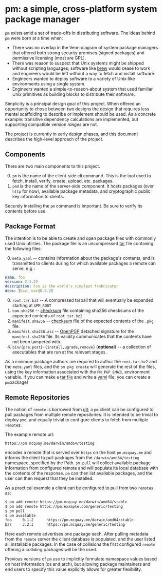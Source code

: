 # pm: a simple, cross-platform system package manager

`pm` exists amid a set of trade-offs in distributing software. The ideas behind
`pm` were born at a time when:

- There was no overlap in the Venn diagram of system package managers that
  offered both strong security promises (signed packages) and permissive
  licensing (most are GPL).
- There was reason to suspect that Unix systems might be shipped without
  scripting languages; software like [brew](https://brew.sh) would cease to
  work and engineers would be left without a way to fetch and install software.
- Engineers wanted to deploy software to a variety of Unix-like environments
  using a single system.
- Engineers wanted a simple-to-reason-about system that used familiar Unix
  primitives as building blocks to distribute their software.

Simplicity is a principal design goal of this project. When offered an
opportunity to chose between two designs the design that requires less mental
scaffolding to describe or implement should be used. As a concrete example:
transitive dependency calculations are implemented, but supporting compatible
version *ranges* are not.

The project is currently in early design phases, and this document describes
the high-level approach of the project.

## Components

There are two main components to this project.

0. `pm` is the name of the client-side cli command. This is the tool used to
   fetch, install, verify, create, upload, etc. packages.
0. `pmd` is the name of the server-side component. It hosts packages (over
   `http` for now), available package metadata, and cryptographic public key
   information to clients.

Securely installing the `pm` command is important. Be sure to verify its
contents before use.

## Package Format

The intention is to be able to create and open package files with commonly used
Unix utilities. The package file is an uncompressed
[tar](https://en.wikipedia.org/wiki/Tar_(computing)) file contaning the
following files:

0. `meta.yaml` -- contains information about the package's contents, and is
   transmitted to clients during for which available packages a remote can
   serve, e.g.:
```yaml
name: foo
version: 2.3.29
description: Foo is the world's simplest frobnicator
deps: [baz, bar@0.9.2]
```

0. `root.tar.bz2` -- A compressed tarball that will eventually be expanded
   starting at `$PM_ROOT`
0. `bom.sha256` -- [checksum](https://s.mcquay.me/sm/cs) file containing sha256
   checksums of the expected contents of `root.tar.bz2`
0. `manifest.sha256` -- [checksum](https://s.mcquay.me/sm/cs) file of the
   expected contents of the `.pkg` file.
0. `manifest.sha256.asc` -- [OpenPGP](https://www.openpgp.org) detached
   signature for the `manifest.sha256` file. Its validity communicates that the
   contents have not been tampered with.
0. `bin/{pre,post}-{install,ugrade,remove}` (**optional**) -- a collection of
   executables that are run at the relevant stages.

As a minimum package authors are required to author the `root.tar.bz2` and the
`meta.yaml` files, and the `pm pkg create` will generate the rest of the files,
using the key information associated with the `PM_PGP_EMAIL` environment
variable.
If you can make a [tar file](https://en.wikipedia.org/wiki/Tar_(computing)) and write
a [yaml](http://yaml.org) file, you can create a `pm`package! 


## Remote Repositories

The notion of `remote` is borrowed from [git](https://git-scm.com); a `pm`
client can be configured to pull packages from multiple remote repositories. It
is intended to be trivial to deploy `pmd`, and equally trivial to configure
clients to fetch from multiple `remote`s.

The example remote url:

`https://pm.mcquay.me/darwin/amd64/testing`

encodes a remote that is served over `https` on the host `pm.mcquay.me` and
informs the client to pull packages from the `/darwin/amd64/testing` namespace,
specified by the Path. `pm pull` will collect available package information
from configured remote and will populate its local database with the contents
of the response. `pm` can then list available packages, and the user can then
request that they be installed.

As a practical example a client can be configured to pull from two `remotes`
as:

```bash
$ pm add remote https://pm.mcquay.me/darwin/amd64/stable
$ pm add remote https://pm.example.com/generic/testing
$ pm pull
$ pm available
foo     0.1.2      https://pm.mcquay.me/darwin/amd64/stable
bar     3.2.3      https://pm.mcquay.me/generic/testing
```

Here each remote advertises one package each. After pulling metadata from the
`remote` server the client database is populated, and the user listed all
installable packages. In the case of collisions the first configured `remote`
offering a colliding packages will be the used.

Previous versions of `pm` use to implicitly formulate namespace values based on
host information (os and arch), but allowing package maintainers and end users
to specify this value explicitly allows for greater flexibility. 
